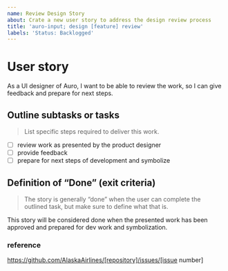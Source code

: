 ```yaml
---
name: Review Design Story
about: Crate a new user story to address the design review process
title: 'auro-input; design [feature] review'
labels: 'Status: Backlogged'
---
```


# User story

As a UI designer of Auro, I want to be able to review the work, so I can give feedback and prepare for next steps.

## Outline subtasks or tasks

> List specific steps required to deliver this work.

- [ ] review work as presented by the product designer
- [ ] provide feedback
- [ ] prepare for next steps of development and symbolize

## Definition of “Done” (exit criteria)

> The story is generally “done” when the user can complete the outlined task, but make sure to define what that is.

This story will be considered done when the presented work has been approved and prepared for dev work and symbolization.

### reference

https://github.com/AlaskaAirlines/[repository]/issues/[issue number]
